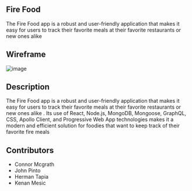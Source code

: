 ## Fire Food
The Fire Food app is a robust and user-friendly application that makes it easy for users to track their favorite meals at their favorite restaurants or new ones alike

## Wireframe
![image](https://user-images.githubusercontent.com/112778928/222048765-fe28a59e-52b3-4af1-9963-3061c0f716db.png)


## Description
The Fire Food app is a robust and user-friendly application that makes it easy for users to track their favorite meals at their favorite restaurants or new ones alike . Its use of React, Node.js, MongoDB, Mongoose, GraphQL, CSS, Apollo Client, and Progressive Web App technologies makes it a modern and efficient solution for foodies that want to keep track of their favorite fire meals
## Contributors

- Connor Mcgrath
- John Pinto
- Herman Tapia
- Kenan Mesic
